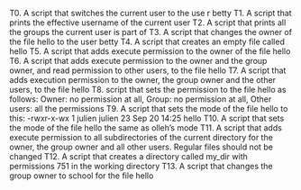 T0. A script that switches the current user to the use
r betty
T1. A script that prints the effective username of the
 current user
T2. A script that prints all the groups the current user is part of
T3. A script that changes the owner of the file hello to the user betty
T4. A script that creates an empty file called hello
T5. A script that adds execute permission to the owner of the file hello
T6. A script that adds execute permission to the owner and the group owner, and read permission to other users, to the file hello
T7. A script that adds execution permission to the owner, the group owner and the other users, to the file hello
T8. script that sets the permission to the file hello as follows: Owner: no permission at all, Group: no permission at all, Other users: all the permissions
T9. A script that sets the mode of the file hello to this: -rwxr-x-wx 1 julien julien 23 Sep 20 14:25 hello
T10. A script that sets the mode of the file hello the same as olleh’s mode
T11. A script that adds execute permission to all subdirectories of the current directory for the owner, the group owner and all other users. Regular files should not be changed
T12. A script that creates a directory called my_dir with permissions 751 in the working directory
T13. A script that changes the group owner to school for the file hello
